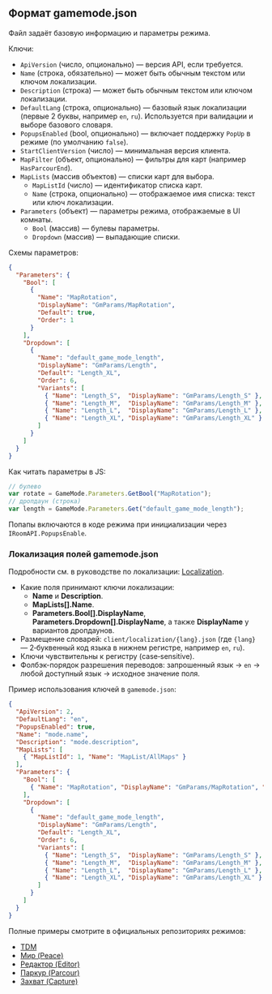 ## Формат gamemode.json

Файл задаёт базовую информацию и параметры режима.

Ключи:
- `ApiVersion` (число, опционально) — версия API, если требуется.
- `Name` (строка, обязательно) — может быть обычным текстом или ключом локализации.
- `Description` (строка) — может быть обычным текстом или ключом локализации.
- `DefaultLang` (строка, опционально) — базовый язык локализации (первые 2 буквы, например `en`, `ru`). Используется при валидации и выборе базового словаря.
- `PopupsEnabled` (bool, опционально) — включает поддержку `PopUp` в режиме (по умолчанию `false`).
- `StartClientVersion` (число) — минимальная версия клиента.
- `MapFilter` (объект, опционально) — фильтры для карт (например `HasParcourEnd`).
- `MapLists` (массив объектов) — списки карт для выбора.
  - `MapListId` (число) — идентификатор списка карт.
  - `Name` (строка, опционально) — отображаемое имя списка: текст или ключ локализации.
- `Parameters` (объект) — параметры режима, отображаемые в UI комнаты.
  - `Bool` (массив) — булевы параметры.
  - `Dropdown` (массив) — выпадающие списки.

Схемы параметров:
```json
{
  "Parameters": {
    "Bool": [
      {
        "Name": "MapRotation",
        "DisplayName": "GmParams/MapRotation",
        "Default": true,
        "Order": 1
      }
    ],
    "Dropdown": [
      {
        "Name": "default_game_mode_length",
        "DisplayName": "GmParams/Length",
        "Default": "Length_XL",
        "Order": 6,
        "Variants": [
          { "Name": "Length_S",  "DisplayName": "GmParams/Length_S" },
          { "Name": "Length_M",  "DisplayName": "GmParams/Length_M" },
          { "Name": "Length_L",  "DisplayName": "GmParams/Length_L" },
          { "Name": "Length_XL", "DisplayName": "GmParams/Length_XL" }
        ]
      }
    ]
  }
}
```

Как читать параметры в JS:
```javascript
// булево
var rotate = GameMode.Parameters.GetBool("MapRotation");
// дропдаун (строка)
var length = GameMode.Parameters.Get("default_game_mode_length");
```

Попапы включаются в коде режима при инициализации через `IRoomAPI.PopupsEnable`.

### Локализация полей gamemode.json

Подробности см. в руководстве по локализации: [Localization](./localization.md).

- Какие поля принимают ключи локализации:
  - **Name** и **Description**.
  - **MapLists[].Name**.
  - **Parameters.Bool[].DisplayName**, **Parameters.Dropdown[].DisplayName**, а также **DisplayName** у вариантов дропдаунов.
- Размещение словарей: `client/localization/{lang}.json` (где `{lang}` — 2‑буквенный код языка в нижнем регистре, например `en`, `ru`).
- Ключи чувствительны к регистру (case‑sensitive).
- Фолбэк-порядок разрешения переводов: запрошенный язык → `en` → любой доступный язык → исходное значение поля.

Пример использования ключей в `gamemode.json`:
```json
{
  "ApiVersion": 2,
  "DefaultLang": "en",
  "PopupsEnabled": true,
  "Name": "mode.name",
  "Description": "mode.description",
  "MapLists": [
    { "MapListId": 1, "Name": "MapList/AllMaps" }
  ],
  "Parameters": {
    "Bool": [
      { "Name": "MapRotation", "DisplayName": "GmParams/MapRotation", "Default": true }
    ],
    "Dropdown": [
      {
        "Name": "default_game_mode_length",
        "DisplayName": "GmParams/Length",
        "Default": "Length_XL",
        "Order": 6,
        "Variants": [
          { "Name": "Length_S",  "DisplayName": "GmParams/Length_S" },
          { "Name": "Length_M",  "DisplayName": "GmParams/Length_M" },
          { "Name": "Length_L",  "DisplayName": "GmParams/Length_L" },
          { "Name": "Length_XL", "DisplayName": "GmParams/Length_XL" }
        ]
      }
    ]
  }
}
```

Полные примеры смотрите в официальных репозиториях режимов:
- [TDM](https://github.com/kkohno/PixelCombats.GameModes.TDM)
- [Мир (Peace)](https://github.com/kkohno/PixelCombats.GameModes.Peace)
- [Редактор (Editor)](https://github.com/kkohno/PixelCombats.GameModes.Editor)
- [Паркур (Parcour)](https://github.com/kkohno/PixelCombats.GameModes.Parcour)
- [Захват (Capture)](https://github.com/kkohno/PixelCombats.GameModes.Capture)

